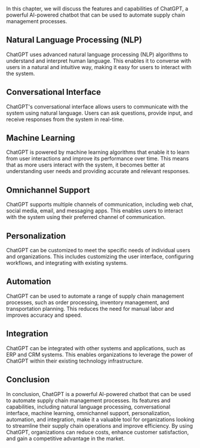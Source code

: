 
In this chapter, we will discuss the features and capabilities of ChatGPT, a powerful AI-powered chatbot that can be used to automate supply chain management processes.

Natural Language Processing (NLP)
---------------------------------

ChatGPT uses advanced natural language processing (NLP) algorithms to understand and interpret human language. This enables it to converse with users in a natural and intuitive way, making it easy for users to interact with the system.

Conversational Interface
------------------------

ChatGPT's conversational interface allows users to communicate with the system using natural language. Users can ask questions, provide input, and receive responses from the system in real-time.

Machine Learning
----------------

ChatGPT is powered by machine learning algorithms that enable it to learn from user interactions and improve its performance over time. This means that as more users interact with the system, it becomes better at understanding user needs and providing accurate and relevant responses.

Omnichannel Support
-------------------

ChatGPT supports multiple channels of communication, including web chat, social media, email, and messaging apps. This enables users to interact with the system using their preferred channel of communication.

Personalization
---------------

ChatGPT can be customized to meet the specific needs of individual users and organizations. This includes customizing the user interface, configuring workflows, and integrating with existing systems.

Automation
----------

ChatGPT can be used to automate a range of supply chain management processes, such as order processing, inventory management, and transportation planning. This reduces the need for manual labor and improves accuracy and speed.

Integration
-----------

ChatGPT can be integrated with other systems and applications, such as ERP and CRM systems. This enables organizations to leverage the power of ChatGPT within their existing technology infrastructure.

Conclusion
----------

In conclusion, ChatGPT is a powerful AI-powered chatbot that can be used to automate supply chain management processes. Its features and capabilities, including natural language processing, conversational interface, machine learning, omnichannel support, personalization, automation, and integration, make it a valuable tool for organizations looking to streamline their supply chain operations and improve efficiency. By using ChatGPT, organizations can reduce costs, enhance customer satisfaction, and gain a competitive advantage in the market.

